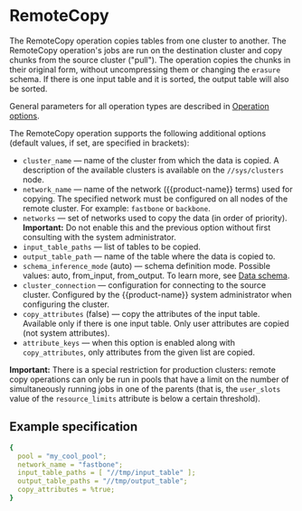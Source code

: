 # RemoteCopy

The RemoteCopy operation copies tables from one cluster to another. The RemoteCopy operation's jobs are run on the destination cluster and copy chunks from the source cluster ("pull"). The operation copies the chunks in their original form, without uncompressing them or changing the `erasure` schema. If there is one input table and it is sorted, the output table will also be sorted.

General parameters for all operation types are described in [Operation options](operations-options.md).

The RemoteCopy operation supports the following additional options (default values, if set, are specified in brackets):

* `cluster_name` — name of the cluster from which the data is copied. A description of the available clusters is available on the `//sys/clusters` node.
* `network_name` — name of the network ({{product-name}} terms) used for copying. The specified network must be configured on all nodes of the remote cluster. For example: `fastbone` or `backbone`.
* `networks` — set of networks used to copy the data (in order of priority). **Important:** Do not enable this and the previous option without first consulting with the system administrator.
* `input_table_paths` — list of tables to be copied.
* `output_table_path` — name of the table where the data is copied to.
* `schema_inference_mode` (auto) — schema definition mode. Possible values: auto, from_input, from_output. To learn more, see [Data schema](../../../user-guide/storage/static-schema.md#schema_inference).
* `cluster_connection` — configuration for connecting to the source cluster. Configured by the {{product-name}} system administrator when configuring the cluster.
* `copy_attributes` (false) — copy the attributes of the input table. Available only if there is one input table. Only user attributes are copied (not system attributes).
* `attribute_keys` — when this option is enabled along with `copy_attributes`, only attributes from the given list are copied.

**Important:** There is a special restriction for production clusters: remote copy operations can only be run in pools that have a limit on the number of simultaneously running jobs in one of the parents (that is, the `user_slots` value of the `resource_limits` attribute is below a certain threshold).


## Example specification

```yaml
{
  pool = "my_cool_pool";
  network_name = "fastbone";
  input_table_paths = [ "//tmp/input_table" ];
  output_table_paths = "//tmp/output_table";
  copy_attributes = %true;
}
```
